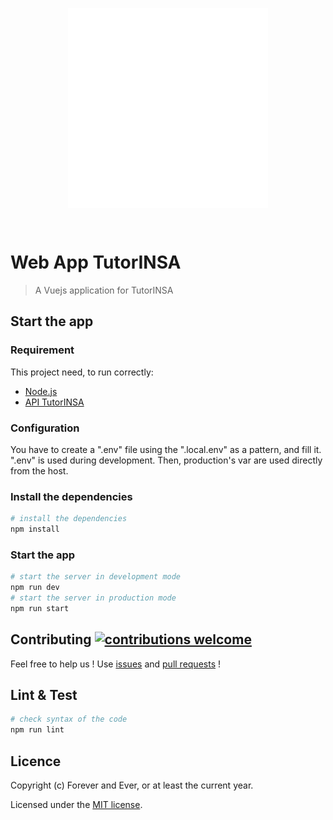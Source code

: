 <p align="center"><img src="./tutorinsa.png" alt="Tutorinsa logo" align="center" style="width:320px"></p><br/>

# Web App TutorINSA

> A Vuejs application for TutorINSA

## Start the app

### Requirement

This project need, to run correctly:

- [Node.js](https://nodejs.org/en/)
- [API TutorINSA](https://github.com/Campus-INSA-CVL/tutorinsa-server)

### Configuration

You have to create a ".env" file using the ".local.env" as a pattern, and fill it. ".env" is used during development. Then, production's var are used directly from the host.

### Install the dependencies

```bash
# install the dependencies
npm install
```

### Start the app

```bash
# start the server in development mode
npm run dev
# start the server in production mode
npm run start
```

## Contributing [![contributions welcome](https://img.shields.io/badge/contributions-welcome-brightgreen.svg?style=flat)](https://github.com/Campus-INSA-CVL/tutorinsa-server/issues)

Feel free to help us ! Use [issues](https://github.com/Campus-INSA-CVL/tutorinsa-client-vue/issues) and [pull requests](https://github.com/Campus-INSA-CVL/tutorinsa-client-vue/pulls) !

## Lint & Test

```bash
# check syntax of the code
npm run lint
```

## Licence

Copyright (c) Forever and Ever, or at least the current year.

Licensed under the [MIT license](https://github.com/Campus-INSA-CVL/tutorinsa-server/blob/dev/LICENSE).

